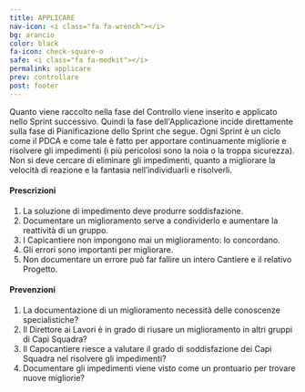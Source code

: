 ```yaml
---
title: APPLICARE
nav-icon: <i class="fa fa-wrench"></i>
bg: arancio
color: black
fa-icon: check-square-o
safe: <i class="fa fa-medkit"></i>
permalink: applicare
prev: controllare
post: footer
---
```



Quanto viene raccolto nella fase del Controllo viene inserito e applicato nello Sprint successivo. Quindi la fase dell'Applicazione incide direttamente sulla fase di Pianificazione dello Sprint che segue. Ogni Sprint è un ciclo come il PDCA e come tale è fatto per apportare continuamente migliorie e risolvere gli impedimenti (i più pericolosi sono la noia o la troppa sicurezza). Non si deve cercare di eliminare gli impedimenti, quanto a migliorare la velocità di reazione e la fantasia nell’individuarli e risolverli.

#### <i class="fa fa-exclamation-circle"></i> Prescrizioni

1. La soluzione di impedimento deve produrre soddisfazione.
2. Documentare un miglioramento serve a condividerlo e aumentare la reattività di un gruppo.
3. I Capicantiere non impongono mai un miglioramento: lo concordano.
4. Gli errori sono importanti per migliorare.
5. Non documentare un errore può far fallire un intero Cantiere e il relativo Progetto.

#### <i class="fa fa-question-circle"></i> Prevenzioni

1. La documentazione di un miglioramento necessità delle conoscenze specialistiche?
2. Il Direttore ai Lavori è in grado di riusare un miglioramento in altri gruppi di Capi Squadra?
3. Il Capocantiere riesce a valutare il grado di soddisfazione dei Capi Squadra nel risolvere gli impedimenti?
4. Documentare gli impedimenti viene visto come un prontuario per trovare nuove migliorie?
